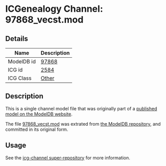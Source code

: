 # ICGenealogy Channel: 97868\_vecst.mod

## Details

Name | Description
---- | -----------
ModelDB id | [97868](http://senselab.med.yale.edu/ModelDB/ShowModel.cshtml?model=97868)
ICG id | [2584](http://icg.neurotheory.ox.ac.uk/channels/other/2584)
ICG Class | [Other](http://icg.neurotheory.ox.ac.uk/channels/other)

## Description

This is a single channel model file that was originally part of a [published model on the ModelDB website](http://senselab.med.yale.edu/mModelDB/ShowModel.cshtml?model=97868).

The file [97868\_vecst.mod](97868_vecst.mod) was extrated from [the ModelDB repository](http://senselab.med.yale.edu/ModelDB/ShowModel.cshtml?model=97868), and committed in its original form.

## Usage

See the [icg-channel super-repository](https://github.com/icgenealogy/icg-channels) for more information.